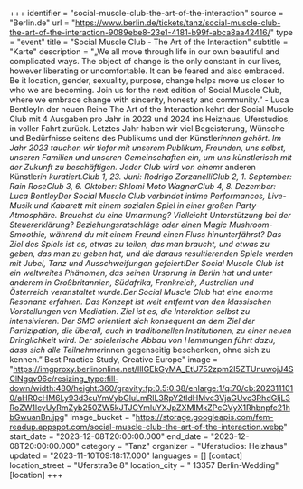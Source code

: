 +++
identifier = "social-muscle-club-the-art-of-the-interaction"
source = "Berlin.de"
url = "https://www.berlin.de/tickets/tanz/social-muscle-club-the-art-of-the-interaction-9089ebe8-23e1-4181-b99f-abca8aa42416/"
type = "event"
title = "Social Muscle Club - The Art of the Interaction"
subtitle = "Karte"
description = "„We all move through life in our own beautiful and complicated ways. The object of change is the only constant in our lives, however liberating or uncomfortable. It can be feared and also embraced. Be it location, gender, sexuality, purpose, change helps move us closer to who we are becoming. Join us for the next edition of Social Muscle Club, where we embrace change with sincerity, honesty and community.” - Luca BentleyIn der neuen Reihe The Art of the Interaction kehrt der Social Muscle Club mit 4 Ausgaben pro Jahr in 2023 und 2024 ins Heizhaus, Uferstudios, in voller Fahrt zurück. Letztes Jahr haben wir viel Begeisterung, Wünsche und Bedürfnisse seitens des Publikums und der Künstler*innen gehört. Im Jahr 2023 tauchen wir tiefer mit unserem Publikum, Freunden, uns selbst, unseren Familien und unseren Gemeinschaften ein, um uns künstlerisch mit der Zukunft zu beschäftigen. Jeder Club wird von einem*r anderen Künstler*in kuratiert.Club 1, 23. Juni: Rodrigo ZorzanelliClub 2, 1. September: Rain RoseClub 3, 6. Oktober: Shlomi Moto WagnerClub 4, 8. Dezember: Luca BentleyDer Social Muscle Club verbindet intime Performances, Live-Musik und Kabarett mit einem sozialen Spiel in einer großen Party-Atmosphäre. Brauchst du eine Umarmung? Vielleicht Unterstützung bei der Steuererklärung? Beziehungsratschläge oder einen Magic Mushroom-Smoothie, während du mit einem Freund einen Fluss hinunterfährst? Das Ziel des Spiels ist es, etwas zu teilen, das man braucht, und etwas zu geben, das man zu geben hat, und die daraus resultierenden Spiele werden mit Jubel, Tanz und Ausschweifungen gefeiert!Der Social Muscle Club ist ein weltweites Phänomen, das seinen Ursprung in Berlin hat und unter anderem in Großbritannien, Südafrika, Frankreich, Australien und Österreich veranstaltet wurde.Der Social Muscle Club hat eine enorme Resonanz erfahren. Das Konzept ist weit entfernt von den klassischen Vorstellungen von Mediation. Ziel ist es, die Interaktion selbst zu intensivieren. Der SMC orientiert sich konsequent an dem Ziel der Partizipation, die überall, auch in traditionellen Institutionen, zu einer neuen Dringlichkeit wird. Der spielerische Abbau von Hemmungen führt dazu, dass sich alle Teilnehmer*innen gegenseitig beschenken, ohne sich zu kennen.” Best Practice Study, Creative Europe"
image = "https://imgproxy.berlinonline.net/IlIGEkGyMA_EtU752zpm2I5ZTUnuwojJ4SClNgqv96c/resizing_type:fill-down/width:480/height:360/gravity:fp:0.5:0.38/enlarge:1/q:70/cb:2023111010/aHR0cHM6Ly93d3cuYmVybGluLmRlL3RpY2tldHMvc3VjaGUvc3RhdGljL3RoZW1lcyUyRmZyb250ZW5kJTJGYmluYXJpZXMlMkZPcGVyX1Rhbnpfc21hbGwuanBn.jpg"
image_bucket = "https://storage.googleapis.com/fem-readup.appspot.com/social-muscle-club-the-art-of-the-interaction.webp"
start_date = "2023-12-08T20:00:00.000"
end_date = "2023-12-08T20:00:00.000"
category = "Tanz"
organizer = "Uferstudios: Heizhaus"
updated = "2023-11-10T09:18:17.000"
languages = []
[contact]
location_street = "Uferstraße 8"
location_city = " 13357 Berlin-Wedding"
[location]
+++
